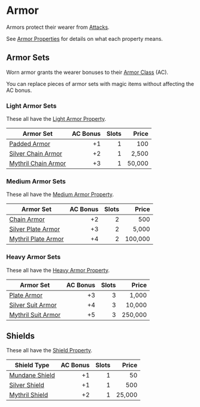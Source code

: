 # Armor

Armors protect their wearer from [Attacks](../../Game%20Procedures/Combat/Attack.md).

See [Armor Properties](../Armor%20Properties/{Armor%20Properties}.md) for details on what each property means.

## Armor Sets

Worn armor grants the wearer bonuses to their [Armor Class](../../Player%20Characters/Derived%20Statistics/Armor%20Class.md) (AC).

You can replace pieces of armor sets with magic items without affecting the AC bonus.

### Light Armor Sets

These all have the [Light Armor Property](../Armor%20Properties/Light%20Armor%20Property.md).

| Armor Set                                                         | AC Bonus | Slots |  Price |
| ----------------------------------------------------------------- | -------: | ----: | -----: |
| [Padded Armor](Mundane%20Armor/Padded%20Armor.md)                 |       +1 |     1 |    100 |
| [Silver Chain Armor](Silvered%20Armor/Silver%20Chain%20Armor.md)  |       +2 |     1 |  2,500 |
| [Mythril Chain Armor](Mythril%20Armor/Mythril%20Chain%20Armor.md) |       +3 |     1 | 50,000 |

### Medium Armor Sets

These all have the [Medium Armor Property](../Armor%20Properties/Medium%20Armor%20Property.md).

| Armor Set                                                         | AC Bonus | Slots |   Price |
| ----------------------------------------------------------------- | -------: | ----: | ------: |
| [Chain Armor](Mundane%20Armor/Chain%20Armor.md)                   |       +2 |     2 |     500 |
| [Silver Plate Armor](Silvered%20Armor/Silver%20Plate%20Armor.md)  |       +3 |     2 |   5,000 |
| [Mythril Plate Armor](Mythril%20Armor/Mythril%20Plate%20Armor.md) |       +4 |     2 | 100,000 |

### Heavy Armor Sets

These all have the [Heavy Armor Property](../Armor%20Properties/Heavy%20Armor%20Property.md).

| Armor Set                                                       | AC Bonus | Slots |   Price |
| --------------------------------------------------------------- | -------: | ----: | ------: |
| [Plate Armor](Mundane%20Armor/Plate%20Armor.md)                 |       +3 |     3 |   1,000 |
| [Silver Suit Armor](Silvered%20Armor/Silver%20Suit%20Armor.md)  |       +4 |     3 |  10,000 |
| [Mythril Suit Armor](Mythril%20Armor/Mythril%20Suit%20Armor.md) |       +5 |     3 | 250,000 |

## Shields

These all have the [Shield Property](../Armor%20Properties/Shield%20Property.md).

| Shield Type                                           | AC Bonus | Slots |  Price |
| ----------------------------------------------------- | -------: | ----: | -----: |
| [Mundane Shield](Mundane%20Armor/Mundane%20Shield.md) |       +1 |     1 |     50 |
| [Silver Shield](Silvered%20Armor/Silver%20Shield.md)  |       +1 |     1 |    500 |
| [Mythril Shield](Mythril%20Armor/Mythril%20Shield.md) |       +2 |     1 | 25,000 |
